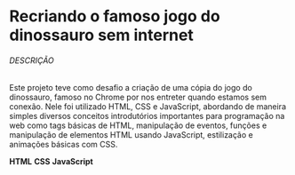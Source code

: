 # Recriando o famoso jogo do dinossauro sem internet

###### DESCRIÇÃO

Este projeto teve como desafio a criação de uma cópia do jogo do dinossauro, famoso no Chrome por nos entreter quando estamos sem conexão. Nele foi utilizado HTML, CSS e JavaScript, abordando de maneira simples diversos conceitos introdutórios importantes para programação na web como tags básicas de HTML, manipulação de eventos, funções e manipulação de elementos HTML usando JavaScript, estilização e animações básicas com CSS.

**HTML** **CSS** **JavaScript**

